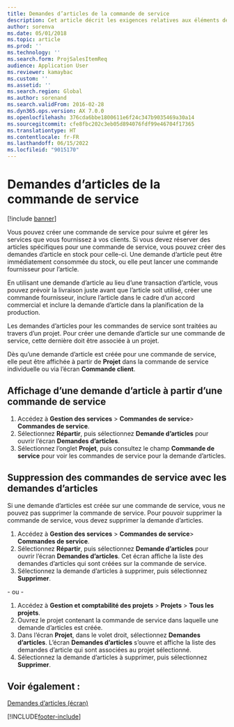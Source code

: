 ```yaml
---
title: Demandes d’articles de la commande de service
description: Cet article décrit les exigences relatives aux éléments de commande de service.
author: sorenva
ms.date: 05/01/2018
ms.topic: article
ms.prod: ''
ms.technology: ''
ms.search.form: ProjSalesItemReq
audience: Application User
ms.reviewer: kamaybac
ms.custom: ''
ms.assetid: ''
ms.search.region: Global
ms.author: sorenand
ms.search.validFrom: 2016-02-28
ms.dyn365.ops.version: AX 7.0.0
ms.openlocfilehash: 376cda6bbe1800611e6f24c347b9035469a30a14
ms.sourcegitcommit: cfe8fbc202c3eb05d894076fdf99e46704f17365
ms.translationtype: HT
ms.contentlocale: fr-FR
ms.lasthandoff: 06/15/2022
ms.locfileid: "9015170"
---
```

# <a name="service-order-item-requirements"></a>Demandes d’articles de la commande de service

[!include [banner](../includes/banner.md)]

Vous pouvez créer une commande de service pour suivre et gérer les services que vous fournissez à vos clients. Si vous devez réserver des articles spécifiques pour une commande de service, vous pouvez créer des demandes d’article en stock pour celle-ci. Une demande d’article peut être immédiatement consommée du stock, ou elle peut lancer une commande fournisseur pour l’article.

En utilisant une demande d’article au lieu d’une transaction d’article, vous pouvez prévoir la livraison juste avant que l’article soit utilisé, créer une commande fournisseur, inclure l’article dans le cadre d’un accord commercial et inclure la demande d’article dans la planification de la production.

Les demandes d’articles pour les commandes de service sont traitées au travers d’un projet. Pour créer une demande d’article sur une commande de service, cette dernière doit être associée à un projet.

Dès qu’une demande d’article est créée pour une commande de service, elle peut être affichée à partir de **Projet** dans la commande de service individuelle ou via l’écran **Commande client**.

## <a name="view-an-item-requirement-from-a-service-order"></a>Affichage d’une demande d’article à partir d’une commande de service

1. Accédez à **Gestion des services** \> **Commandes de service**\> **Commandes de service**.
1. Sélectionnez **Répartir**, puis sélectionnez **Demande d’articles** pour ouvrir l’écran **Demandes d’articles**.
1. Sélectionnez l’onglet **Projet**, puis consultez le champ **Commande de service** pour voir les commandes de service pour la demande d’articles.

## <a name="delete-service-orders-with-item-requirements"></a>Suppression des commandes de service avec les demandes d’articles

Si une demande d’articles est créée sur une commande de service, vous ne pouvez pas supprimer la commande de service. Pour pouvoir supprimer la commande de service, vous devez supprimer la demande d’articles.

1. Accédez à **Gestion des services** \> **Commandes de service**\> **Commandes de service**.
1. Sélectionnez **Répartir**, puis sélectionnez **Demande d’articles** pour ouvrir l’écran **Demandes d’articles**. Cet écran affiche la liste des demandes d’articles qui sont créées sur la commande de service.
1. Sélectionnez la demande d’articles à supprimer, puis sélectionnez **Supprimer**.

- ou -

1. Accédez à **Gestion et comptabilité des projets** \> **Projets** \> **Tous les projets**.
1. Ouvrez le projet contenant la commande de service dans laquelle une demande d’articles est créée.
1. Dans l’écran **Projet**, dans le volet droit, sélectionnez **Demandes d’articles**. L’écran **Demandes d’articles** s’ouvre et affiche la liste des demandes d’article qui sont associées au projet sélectionné.
1. Sélectionnez la demande d’articles à supprimer, puis sélectionnez **Supprimer**.

## <a name="see-also"></a>Voir également :

[Demandes d’articles (écran)](https://technet.microsoft.com/library/aa552021\(v=ax.60\))



[!INCLUDE[footer-include](../../includes/footer-banner.md)]